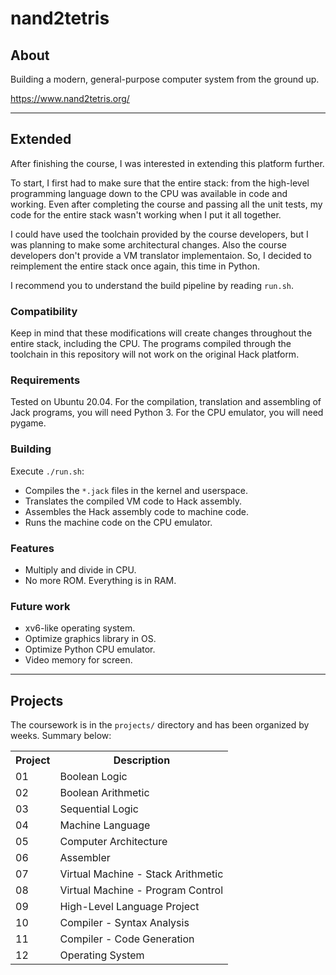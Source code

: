 # nand2tetris

## About

Building a modern, general-purpose computer system from the ground up.

https://www.nand2tetris.org/

----

## Extended

After finishing the course, I was interested in extending this platform further.

To start, I first had to make sure that the entire stack: from the high-level
programming language down to the CPU was available in code and working. Even
after completing the course and passing all the unit tests, my code for the
entire stack wasn't working when I put it all together.

I could have used the toolchain provided by the course developers, but I was
planning to make some architectural changes. Also the course developers don't
provide a VM translator implementaion. So, I decided to reimplement the entire
stack once again, this time in Python.

I recommend you to understand the build pipeline by reading `run.sh`.

### Compatibility

Keep in mind that these modifications will create changes throughout the entire
stack, including the CPU. The programs compiled through the toolchain in this
repository will not work on the original Hack platform.

### Requirements

Tested on Ubuntu 20.04. For the compilation, translation and assembling of Jack
programs, you will need Python 3. For the CPU emulator, you will need pygame.

### Building

Execute `./run.sh`:

- Compiles the `*.jack` files in the kernel and userspace.
- Translates the compiled VM code to Hack assembly.
- Assembles the Hack assembly code to machine code.
- Runs the machine code on the CPU emulator.

### Features

- Multiply and divide in CPU.
- No more ROM. Everything is in RAM.

### Future work

- xv6-like operating system.
- Optimize graphics library in OS.
- Optimize Python CPU emulator.
- Video memory for screen.

----

## Projects

The coursework is in the `projects/` directory and has been organized by weeks.
Summary below:

<table>

<tr>
<th>Project</th>
<th>Description</th>
</tr>

<tr>
<td>01</td>
<td>Boolean Logic</td>
</tr>

<tr>
<td>02</td>
<td>Boolean Arithmetic</td>
</tr>

<tr>
<td>03</td>
<td>Sequential Logic</td>
</tr>

<tr>
<td>04</td>
<td>Machine Language</td>
</tr>

<tr>
<td>05</td>
<td>Computer Architecture </td>
</tr>

<tr>
<td>06</td>
<td>Assembler</td>
</tr>

<tr>
<td>07</td>
<td>Virtual Machine - Stack Arithmetic</td>
</tr>

<tr>
<td>08</td>
<td>Virtual Machine - Program Control</td>
</tr>

<tr>
<td>09</td>
<td>High-Level Language Project</td>
</tr>

<tr>
<td>10</td>
<td>Compiler - Syntax Analysis</td>
</tr>

<tr>
<td>11</td>
<td>Compiler - Code Generation</td>
</tr>

<tr>
<td>12</td>
<td>Operating System</td>
</tr>

</table>
